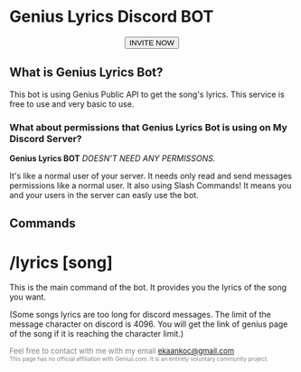 # Genius Lyrics Discord BOT

<link rel="preconnect" href="https://fonts.gstatic.com"> 
<link type="text/css" rel="stylesheet" href="style.css" />
<link href="https://fonts.googleapis.com/css2?family=Bebas+Neue&display=swap" rel="stylesheet">
<link rel="icon" type="image/x-icon" href="favicon.ico">

<center><a href="https://discord.com/oauth2/authorize?client_id=907979765909180506&scope=bot%20applications.commands"><button>INVITE NOW</button></a></center>

## What is Genius Lyrics Bot?
This bot is using Genius Public API to get the song's lyrics. This service is free to use and very basic to use.
### What about permissions that Genius Lyrics Bot is using on My Discord Server?
**Genius Lyrics BOT** _DOESN'T NEED ANY PERMISSONS._

It's like a normal user of your server. It needs only read and send messages permissions like a normal user. 
It also using Slash Commands! It means you and your users in the server can easly use the bot.

## Commands
# /lyrics [song]
  This is the main command of the bot. It provides you the lyrics of the song you want.
  
  (Some songs lyrics are too long for discord messages. The limit of the message character on discord is 4096. You will get the link of genius page of the song if it is reaching the character limit.)
  

<font color="gray" size="2">Feel free to contact with me with my email <a href="mailto:ekaankoc@gmail.com">ekaankoc@gmail.com</a></font>
<br>
<font color="gray" size="1"> This page has no official affiliation with Genius.com. It is an entirely voluntary community project.</font>
